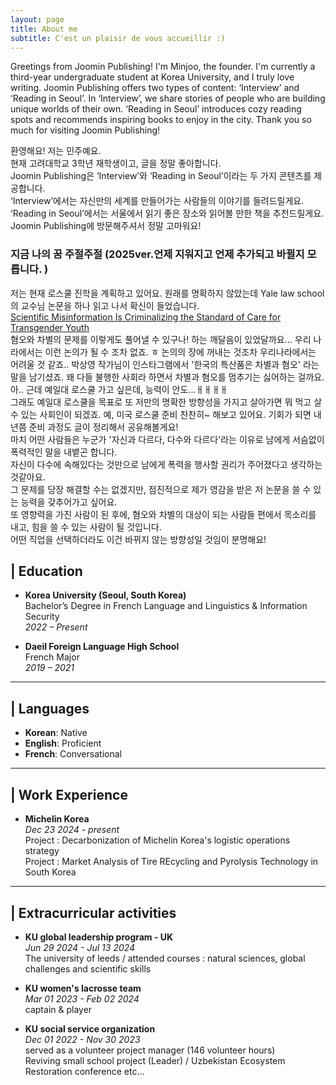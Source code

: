 ```yaml
---
layout: page
title: About me
subtitle: C'est un plaisir de vous accueillir :) 
---
```

Greetings from Joomin Publishing! I'm Minjoo, the founder. I'm currently a third-year undergraduate student at Korea University, and I truly love writing. Joomin Publishing offers two types of content: ‘Interview’ and ‘Reading in Seoul’. In ‘Interview’, we share stories of people who are building unique worlds of their own. ‘Reading in Seoul’ introduces cozy reading spots and recommends inspiring books to enjoy in the city. Thank you so much for visiting Joomin Publishing!  

환영해요! 저는 민주예요.  
현재 고려대학교 3학년 재학생이고, 글을 정말 좋아합니다.  
Joomin Publishing은 ‘Interview’와 ‘Reading in Seoul’이라는 두 가지 콘텐츠를 제공합니다.    
‘Interview’에서는 자신만의 세계를 만들어가는 사람들의 이야기를 들려드릴게요.   
‘Reading in Seoul’에서는 서울에서 읽기 좋은 장소와 읽어볼 만한 책을 추천드릴게요.   
Joomin Publishing에 방문해주셔서 정말 고마워요!

### 지금 나의 꿈 주절주절 (2025ver.언제 지워지고 언제 추가되고 바뀔지 모릅니다. )
저는 현재 로스쿨 진학을 계획하고 있어요. 원래를 명확하지 않았는데 Yale law school의 교수님 논문을 하나 읽고 나서 확신이 들었습니다.   
[Scientific Misinformation Is Criminalizing the Standard of Care for Transgender Youth](https://jamanetwork.com/journals/jamapediatrics/article-abstract/2795567?guestAccessKey=b5437b44-673d-4f2e-a367-2bbda148cd27&utm_source=jps&utm_medium=email&utm_campaign=author_alert-jamanetwork&utm_content=author-author_engagement&utm_term=1m)  
혐오와 차별의 문제를 이렇게도 풀어낼 수 있구나! 하는 깨달음이 있었달까요... 우리 나라에서는 이런 논의가 될 수 조차 없죠. ㅎ 논의의 장에 꺼내는 것조차 우리나라에서는 어려울 것 같죠..  박상영 작가님이 인스타그램에서 '한국의 특산품은 차별과 혐오' 라는 말을 남기셨죠. 왜 다들 불행한 사회라 하면서 차별과 혐오를 멈추기는 싫어하는 걸까요.    
아.. 근데 예일대 로스쿨 가고 싶은데, 능력이 안도...ㅐㅐㅐㅐ    
그래도 예일대 로스쿨을 목표로 또 저만의 명확한 방향성을 가지고 살아가면 뭐 먹고 살 수 있는 사회인이 되겠죠. 예,
미국 로스쿨 준비 찬찬히~ 해보고 있어요.  기회가 되면 내년쯤 준비 과정도 글이 정리해서 공유해볼게요!   
마치 어떤 사람들은 누군가 '자신과 다르다, 다수와 다르다'라는 이유로 남에게 서슴없이 폭력적인 말을 내뱉곤 합니다.   
자신이 다수에 속해있다는 것만으로 남에게 폭력을 행사할 권리가 주어졌다고 생각하는 것같아요.   
그 문제를 당장 해결할 수는 없겠지만, 점진적으로 제가 영감을 받은 저 논문을 쓸 수 있는 능력을 갖추어가고 싶어요.   
또 영향력을 가진 사람이 된 후에, 혐오와 차별의 대상이 되는 사람들 편에서 목소리를 내고, 힘을 쓸 수 있는 사람이 될 것입니다.   
어떤 직업을 선택하더라도 이건 바뀌지 않는 방향성일 것임이 분명해요!   




## | Education

- **Korea University (Seoul, South Korea)**      
Bachelor’s Degree in French Language and Linguistics & Information Security  
*2022 – Present*  

- **Daeil Foreign Language High School**  
French Major  
*2019 – 2021*

---

## | Languages

- **Korean**: Native  
- **English**: Proficient  
- **French**: Conversational

---

## | Work Experience 
- **Michelin Korea**  
*Dec 23 2024 - present*   
  Project : Decarbonization of Michelin Korea's logistic operations strategy  
  Project : Market Analysis of Tire REcycling and Pyrolysis Technology in South Korea

---
## | Extracurricular activities 
- **KU global leadership program - UK**  
*Jun 29 2024 - Jul 13 2024*  
The university of leeds / attended courses : natural sciences, global challenges and scientific skills

- **KU women's lacrosse team**  
*Mar 01 2023 - Feb 02 2024*  
captain & player 

- **KU social service organization**   
*Dec 01 2022 - Nov 30 2023*  
served as a volunteer project manager (146 volunteer hours)   
Reviving small school project (Leader) / Uzbekistan Ecosystem Restoration conference etc...   



